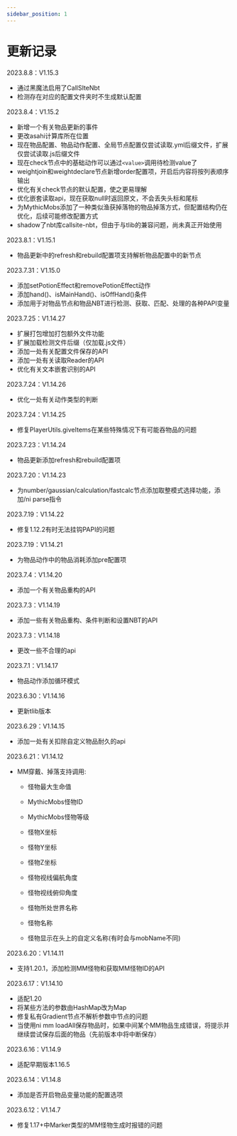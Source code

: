 ```yaml
---
sidebar_position: 1
---
```


# 更新记录

2023.8.8：V1.15.3
* 通过黑魔法启用了CallSIteNbt
* 检测存在对应的配置文件夹时不生成默认配置

2023.8.4：V1.15.2
* 新增一个有关物品更新的事件
* 更改asahi计算库所在位置
* 现在物品配置、物品动作配置、全局节点配置仅尝试读取.yml后缀文件，扩展仅尝试读取.js后缀文件
* 现在check节点中的基础动作可以通过`<value>`调用待检测value了
* weightjoin和weightdeclare节点新增order配置项，开启后内容将按列表顺序输出
* 优化有关check节点的默认配置，使之更易理解
* 优化嵌套读取api，现在获取null时返回原文，不会丢失头标和尾标
* 为MythicMobs添加了一种类似渔获掉落物的物品掉落方式，但配置结构仍在优化，后续可能修改配置方式
* shadow了nbt库callsite-nbt，但由于与tlib的兼容问题，尚未真正开始使用

2023.8.1：V1.15.1
* 物品更新中的refresh和rebuild配置项支持解析物品配置中的新节点

2023.7.31：V1.15.0
* 添加setPotionEffect和removePotionEffect动作
* 添加hand()、isMainHand()、isOffHand()条件
* 添加用于对物品节点和物品NBT进行检测、获取、匹配、处理的各种PAPI变量

2023.7.25：V1.14.27
* 扩展打包增加打包额外文件功能
* 扩展加载检测文件后缀（仅加载.js文件）
* 添加一处有关配置文件保存的API
* 添加一处有关读取Reader的API
* 优化有关文本嵌套识别的API

2023.7.24：V1.14.26
* 优化一处有关动作类型的判断

2023.7.24：V1.14.25 
* 修复PlayerUtils.giveItems在某些特殊情况下有可能吞物品的问题

2023.7.23：V1.14.24 
* 物品更新添加refresh和rebuild配置项

2023.7.20：V1.14.23 
* 为number/gaussian/calculation/fastcalc节点添加取整模式选择功能，添加/ni parse指令

2023.7.19：V1.14.22 
* 修复1.12.2有时无法挂钩PAPI的问题

2023.7.19：V1.14.21 
* 为物品动作中的物品消耗添加pre配置项

2023.7.4：V1.14.20 
* 添加一个有关物品重构的API

2023.7.3：V1.14.19 
* 添加一些有关物品重构、条件判断和设置NBT的API

2023.7.3：V1.14.18 
* 更改一些不合理的api

2023.7.1：V1.14.17 
* 物品动作添加循环模式

2023.6.30：V1.14.16 
* 更新tlib版本

2023.6.29：V1.14.15 
* 添加一处有关扣除自定义物品耐久的api

2023.6.21：V1.14.12 
* MM穿戴、掉落支持调用:

  * 怪物最大生命值

  * MythicMobs怪物ID

  * MythicMobs怪物等级

  * 怪物X坐标

  * 怪物Y坐标

  * 怪物Z坐标

  * 怪物视线偏航角度

  * 怪物视线俯仰角度

  * 怪物所处世界名称

  * 怪物名称

  * 怪物显示在头上的自定义名称(有时会与mobName不同)

2023.6.20：V1.14.11 
* 支持1.20.1，添加检测MM怪物和获取MM怪物ID的API

2023.6.17：V1.14.10
* 适配1.20
* 将某些方法的参数由HashMap改为Map
* 修复私有Gradient节点不解析参数中节点的问题
* 当使用ni mm loadAll保存物品时，如果中间某个MM物品生成错误，将提示并继续尝试保存后面的物品（先前版本中将中断保存）

2023.6.16：V1.14.9 
* 适配早期版本1.16.5

2023.6.14：V1.14.8 
* 添加是否开启物品变量功能的配置选项

2023.6.12：V1.14.7 
* 修复1.17+中Marker类型的MM怪物生成时报错的问题
